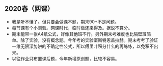 ## 2020春（网课）
+ 我是听不懂了。但只要会做课本题，期末90+不是问题。
+ 每节课有个小测验。网课时代，临时做还来得及。据说不算分。
+ 期末能带一张A4纸公式，好像其他班不行。另外期末考难度也比隔壁班简单。除了实验，没有概念题。今年考的实验室斯特恩盖拉赫。期末考考了验证一维无限深势阱的不确定性公式，所以傅里叶积分什么的再练练，以免积不出来。
+ 以往作业只布置课后题，今年新增原创题，比较不容易。